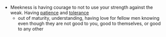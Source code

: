 - Meekness is having courage to not to use your strength against the weak. Having [patience]() and [tolerance]()
    - out of maturity, understanding, having love for fellow men knowing even though they are not good to you, good to themselves, or good to any other
